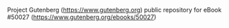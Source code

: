Project Gutenberg (https://www.gutenberg.org) public repository for eBook #50027 (https://www.gutenberg.org/ebooks/50027)
